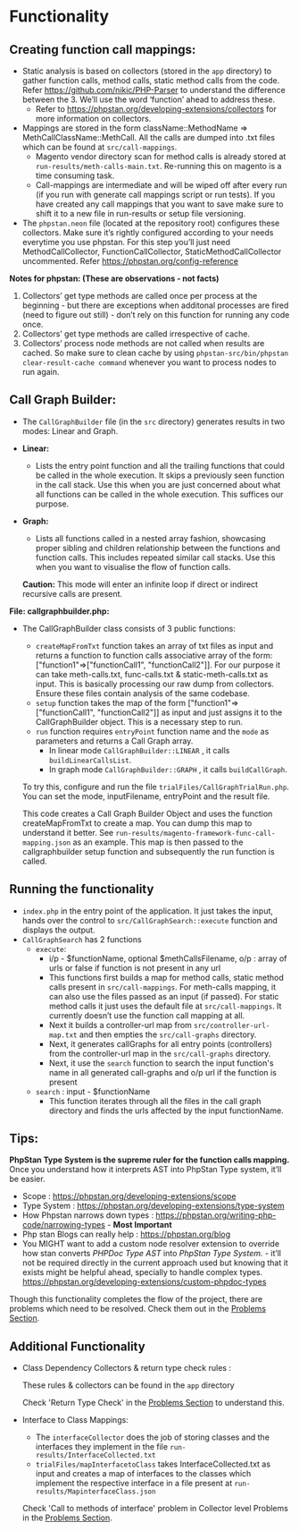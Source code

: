 # Functionality

## **Creating function call mappings:**

- Static analysis is based on collectors (stored in the `app` directory) to gather function calls, method calls, static method calls from the code. Refer https://github.com/nikic/PHP-Parser to understand the difference between the 3. We’ll use the word ‘function’ ahead to address these.
    - Refer to https://phpstan.org/developing-extensions/collectors for more information on collectors.
- Mappings are stored in the form className::MethodName ⇒ MethCallClassName::MethCall. All the calls are dumped into .txt files which can be found at `src/call-mappings`.
    - Magento vendor directory scan for method calls is already stored at `run-results/meth-calls-main.txt`. Re-running this on magento is a time consuming task.
    - Call-mappings are intermediate and will be wiped off after every run (if you run with generate call mappings script or run tests). If you have created any call mappings that you want to save make sure to shift it to a new file in run-results or setup file versioning.
- The `phpstan.neon` file (located at the repository root) configures these collectors. Make sure it’s rightly configured according to your needs everytime you use phpstan. For this step you’ll just need MethodCallCollector, FunctionCallCollector, StaticMethodCallCollector uncommented. Refer https://phpstan.org/config-reference

**Notes for phpstan: (These are observations - not facts)**

1. Collectors’ get type methods are called once per process at the beginning - but there are exceptions when additonal processes are fired (need to figure out still) - don’t rely on this function for running any code once.
2. Collectors’ get type methods are called irrespective of cache.
3. Collectors’ process node methods are not called when results are cached. So make sure to clean cache by using `phpstan-src/bin/phpstan clear-result-cache command` whenever you want to process nodes to run again.

## **Call Graph Builder:**

- The `CallGraphBuilder` file (in the `src` directory) generates results in two modes: Linear and Graph.
- **Linear:**
    - Lists the entry point function and all the trailing functions that could be called in the whole execution. It skips a previously seen function in the call stack. Use this when you are just concerned about what all functions can be called in the whole execution. This suffices our purpose.
- **Graph:**
    - Lists all functions called in a nested array fashion, showcasing proper sibling and children relationship between the functions and function calls. This includes repeated similar call stacks. Use this when you want to visualise the flow of function calls.
    
    **Caution:** This mode will enter an infinite loop if direct or indirect recursive calls are present.
    

**File: callgraphbuilder.php:**

- The CallGraphBuilder class consists of 3 public functions:
    - `createMapFromTxt` function takes an array of txt files as input and returns a function to function calls associative array of the form: ["function1"=>["functionCall1", "functionCall2"]]. For our purpose it can take meth-calls.txt, func-calls.txt & static-meth-calls.txt as input. This is basically processing our raw dump from collectors. Ensure these files contain analysis of the same codebase.
    - `setup` function takes the map of the form ["function1"=>["functionCall1", "functionCall2"]] as input and just assigns it to the CallGraphBuilder object. This is a necessary step to run.
    - `run` function requires `entryPoint` function name and the `mode` as parameters and returns a Call Graph array.
        - In linear mode `CallGraphBuilder::LINEAR` , it calls `buildLinearCallsList`.
        - In graph mode `CallGraphBuilder::GRAPH` , it calls `buildCallGraph`.
    
    To try this, configure and run the file `trialFiles/CallGraphTrialRun.php`. You can set the mode, inputFilename, entryPoint and the result file. 
    
    This code creates a Call Graph Builder Object and uses the function createMapFromTxt to create a map. You can dump this map to understand it better. See `run-results/magento-framework-func-call-mapping.json` as an example. This map is then passed to the callgraphbuilder setup function and subsequently the run function is called.
    

## **Running the functionality**

- `index.php`  in the entry point of the application. It just takes the input, hands over the control to `src/CallGraphSearch::execute` function and displays the output.
- `CallGraphSearch` has 2 functions
    - `execute`:
        - i/p  -  $functionName, optional $methCallsFilename, o/p : array of urls or false if function is not present in any url
        - This functions first builds a map for method calls, static method calls present in `src/call-mappings`. For meth-calls mapping, it can also use the files passed as an input (if passed). For static method calls it just uses the default file at `src/call-mappings`. It currently doesn’t use the function call mapping at all.
        - Next it builds a controller-url map from `src/controller-url-map.txt` and then empties the `src/call-graphs` directory.
        - Next, it generates callGraphs for all entry points (controllers) from the controller-url map in the `src/call-graphs` directory.
        - Next, it use the `search` function to search the input function's name in all generated call-graphs and o/p url if the function is present
    - `search` : input  -  $functionName
        - This function iterates through all the files in the call graph directory and finds the urls affected by the input functionName.

## **Tips:**

**PhpStan Type System is the supreme ruler for the function calls mapping.** Once you understand how it interprets AST into PhpStan Type system, it’ll be easier.

- Scope : https://phpstan.org/developing-extensions/scope
- Type System : https://phpstan.org/developing-extensions/type-system
- How Phpstan narrows down types : https://phpstan.org/writing-php-code/narrowing-types - **Most Important**
- Php stan Blogs can really help : https://phpstan.org/blog
- You MIGHT want to add a custom node resolver extension to override how stan converts *PHPDoc Type AST* into *PhpStan Type System. -* it’ll not be required directly in the current approach used but knowing that it exists might be helpful ahead, specially to handle complex types. https://phpstan.org/developing-extensions/custom-phpdoc-types

Though this functionality completes the flow of the project, there are problems which need to be resolved. Check them out in the [Problems Section](https://github.com/kirtii119/static-impact-analysis/blob/master/docs/Problems.md).

## Additional Functionality

- Class Dependency Collectors & return type check rules :
    
    These rules & collectors can be found in the `app` directory
    
    Check 'Return Type Check' in the [Problems Section](https://github.com/kirtii119/static-impact-analysis/blob/master/docs/Problems.md) to understand this.
    
- Interface to Class Mappings:
    - The `interfaceCollector` does the job of storing classes and the interfaces they implement in the file `run-results/InterfaceCollected.txt`
    - `trialFiles/mapInterfacetoClass` takes InterfaceCollected.txt as input and creates a map of interfaces to the classes which implement the respective interface in a file present at `run-results/MapinterfaceClass.json`
    
    Check 'Call to methods of interface' problem in Collector level Problems in the [Problems Section](https://github.com/kirtii119/static-impact-analysis/blob/master/docs/Problems.md).
